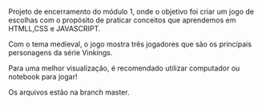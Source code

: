 Projeto de encerramento do módulo 1, onde o objetivo foi criar um jogo de escolhas com o propósito de praticar conceitos que aprendemos em HTMLL,CSS e JAVASCRIPT.

Com o tema medieval, o jogo mostra três jogadores que são os principais personagens da série Vinkings.

Para uma melhor visualização, é recomendado utilizar computador ou notebook para jogar!

Os arquivos estão na branch master.